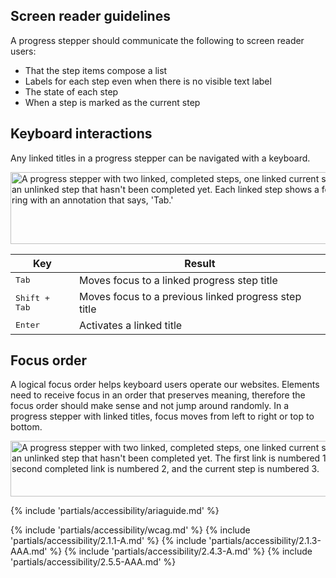 ## Screen reader guidelines

A progress stepper should communicate the following to screen reader users:

  - That the step items compose a list
  - Labels for each step even when there is no visible text label
  - The state of each step
  - When a step is marked as the current step

## Keyboard interactions

Any linked titles in a progress stepper can be navigated with a keyboard.

<uxdot-example color-palette="lightest">
  <img src="../progress-stepper-accessibility-keyboard-interactions.svg"
        alt="A progress stepper with two linked, completed steps, one linked current step, and an unlinked step that hasn't been completed yet. Each linked step shows a focus ring with an annotation that says, 'Tab.'"
        width="564"
        height="115">
</uxdot-example>

<rh-table>

  | Key                    | Result                                               |
  | ---------------------- | -----------------------------------------------------|
  | <kbd>Tab</kbd>         | Moves focus to a linked progress step title          |
  | <kbd>Shift + Tab</kbd> | Moves focus to a previous linked progress step title |
  | <kbd>Enter</kbd>       | Activates a linked title                             |

</rh-table>

## Focus order

A logical focus order helps keyboard users operate our websites. Elements need to receive focus in an order that preserves meaning, therefore the focus order should make sense and not jump around randomly. In a progress stepper with linked titles, focus moves from left to right or top to bottom.

<uxdot-example color-palette="lightest">
  <img src="../progress-stepper-accessibility-focus-order.svg"
        alt="A progress stepper with two linked, completed steps, one linked current step, and an unlinked step that hasn't been completed yet. The first link is numbered 1, the second completed link is numbered 2, and the current step is numbered 3."
        width="564"
        height="89">
</uxdot-example>


{% include 'partials/accessibility/ariaguide.md' %}

{% include 'partials/accessibility/wcag.md' %}
{% include 'partials/accessibility/2.1.1-A.md' %}
{% include 'partials/accessibility/2.1.3-AAA.md' %}
{% include 'partials/accessibility/2.4.3-A.md' %}
{% include 'partials/accessibility/2.5.5-AAA.md' %}
